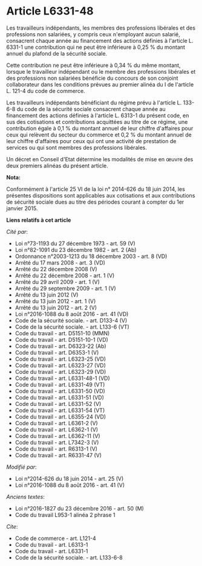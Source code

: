 # Article L6331-48

Les travailleurs indépendants, les membres des professions libérales et des professions non salariées, y compris ceux
n'employant aucun salarié, consacrent chaque année au financement des actions définies à l'article L. 6331-1 une contribution
qui ne peut être inférieure à 0,25 % du montant annuel du plafond de la sécurité sociale. 

Cette contribution ne peut être inférieure à 0,34 % du même montant, lorsque le travailleur indépendant ou le membre des
professions libérales et des professions non salariées bénéficie du concours de son conjoint collaborateur dans les
conditions prévues au premier alinéa du I de l'article L. 121-4 du code de commerce. 

Les travailleurs indépendants   bénéficiant du régime prévu à l'article L. 133-6-8 du code de la sécurité sociale consacrent
chaque année au financement des actions définies à l'article L. 6313-1 du présent code, en sus des cotisations et
contributions acquittées au titre de ce régime, une contribution égale à 0,1 % du montant annuel de leur chiffre d'affaires
pour ceux qui relèvent du secteur du commerce et 0,2 % du montant annuel de leur chiffre d'affaires pour ceux qui ont une
activité de prestation de services ou qui sont membres des professions libérales. 

Un décret en Conseil d'Etat détermine les modalités de mise en œuvre des deux premiers alinéas du présent article.

**Nota:**

Conformément à l'article 25 VI de la loi n° 2014-626 du 18 juin 2014, les présentes dispositions sont applicables aux
cotisations et aux contributions de sécurité sociale dues au titre des périodes courant à compter du 1er janvier 2015.

**Liens relatifs à cet article**

_Cité par_:

  - Loi n°73-1193 du 27 décembre 1973 - art. 59 (V)
  - Loi n°82-1091 du 23 décembre 1982 - art. 2 (Ab)
  - Ordonnance n°2003-1213 du 18 décembre 2003 - art. 8 (VD)
  - Arrêté du 17 mars 2008 - art. 3 (VD)
  - Arrêté du 22 décembre 2008 (V)
  - Arrêté du 22 décembre 2008 - art. 1 (V)
  - Arrêté du 29 avril 2009 - art. 1 (V)
  - Arrêté du 29 septembre 2009 - art. 1 (V)
  - Arrêté du 13 juin 2012 (V)
  - Arrêté du 13 juin 2012 - art. 1 (V)
  - Arrêté du 13 juin 2012 - art. 2 (V)
  - Loi n°2016-1088 du 8 août 2016 - art. 41 (VD)
  - Code de la sécurité sociale. - art. D133-4 (V)
  - Code de la sécurité sociale. - art. L133-6 (VT)
  - Code du travail - art. D5151-10 (MMN)
  - Code du travail - art. D5151-10-1 (VD)
  - Code du travail - art. D6323-22 (Ab)
  - Code du travail - art. D6353-1 (V)
  - Code du travail - art. L6323-25 (VD)
  - Code du travail - art. L6323-27 (VD)
  - Code du travail - art. L6323-29 (VD)
  - Code du travail - art. L6331-48-1 (VD)
  - Code du travail - art. L6331-49 (VT)
  - Code du travail - art. L6331-50 (VD)
  - Code du travail - art. L6331-51 (VD)
  - Code du travail - art. L6331-52 (V)
  - Code du travail - art. L6331-54 (VT)
  - Code du travail - art. L6355-24 (VD)
  - Code du travail - art. L6361-2 (V)
  - Code du travail - art. L6362-1 (V)
  - Code du travail - art. L6362-11 (V)
  - Code du travail - art. L7342-3 (V)
  - Code du travail - art. R6313-1 (V)
  - Code du travail - art. R6331-47 (V)

_Modifié par_:

  - Loi n°2014-626 du 18 juin 2014 - art. 25 (V)
  - Loi n°2016-1088 du 8 août 2016 - art. 41 (V)

_Anciens textes_:

  - Loi n°2016-1827 du 23 décembre 2016 - art. 50 (M)
  - Code du travail L953-1 alinéa 2 phrase 1

_Cite_:

  - Code de commerce - art. L121-4
  - Code du travail - art. L6313-1
  - Code du travail - art. L6331-1
  - Code de la sécurité sociale. - art. L133-6-8
